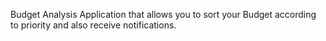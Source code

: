 Budget Analysis Application that allows you to sort your Budget according to priority and also receive notifications.